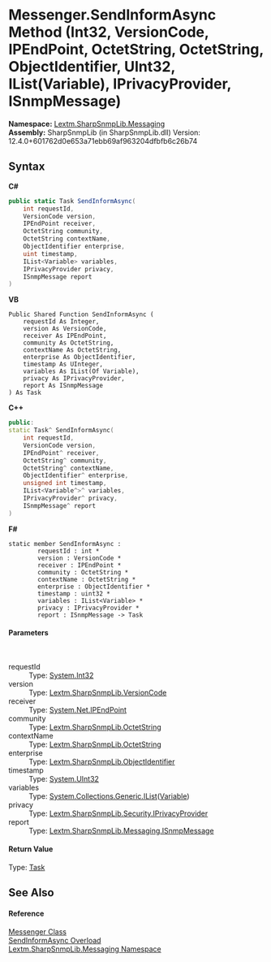 # Messenger.SendInformAsync Method (Int32, VersionCode, IPEndPoint, OctetString, OctetString, ObjectIdentifier, UInt32, IList(Variable), IPrivacyProvider, ISnmpMessage)
 

**Namespace:**&nbsp;<a href="N_Lextm_SharpSnmpLib_Messaging">Lextm.SharpSnmpLib.Messaging</a><br />**Assembly:**&nbsp;SharpSnmpLib (in SharpSnmpLib.dll) Version: 12.4.0+601762d0e653a71ebb69af963204dfbfb6c26b74

## Syntax

**C#**<br />
``` C#
public static Task SendInformAsync(
	int requestId,
	VersionCode version,
	IPEndPoint receiver,
	OctetString community,
	OctetString contextName,
	ObjectIdentifier enterprise,
	uint timestamp,
	IList<Variable> variables,
	IPrivacyProvider privacy,
	ISnmpMessage report
)
```

**VB**<br />
``` VB
Public Shared Function SendInformAsync ( 
	requestId As Integer,
	version As VersionCode,
	receiver As IPEndPoint,
	community As OctetString,
	contextName As OctetString,
	enterprise As ObjectIdentifier,
	timestamp As UInteger,
	variables As IList(Of Variable),
	privacy As IPrivacyProvider,
	report As ISnmpMessage
) As Task
```

**C++**<br />
``` C++
public:
static Task^ SendInformAsync(
	int requestId, 
	VersionCode version, 
	IPEndPoint^ receiver, 
	OctetString^ community, 
	OctetString^ contextName, 
	ObjectIdentifier^ enterprise, 
	unsigned int timestamp, 
	IList<Variable^>^ variables, 
	IPrivacyProvider^ privacy, 
	ISnmpMessage^ report
)
```

**F#**<br />
``` F#
static member SendInformAsync : 
        requestId : int * 
        version : VersionCode * 
        receiver : IPEndPoint * 
        community : OctetString * 
        contextName : OctetString * 
        enterprise : ObjectIdentifier * 
        timestamp : uint32 * 
        variables : IList<Variable> * 
        privacy : IPrivacyProvider * 
        report : ISnmpMessage -> Task 

```


#### Parameters
&nbsp;<dl><dt>requestId</dt><dd>Type: <a href="https://docs.microsoft.com/dotnet/api/system.int32" target="_blank" rel="noopener noreferrer">System.Int32</a><br /></dd><dt>version</dt><dd>Type: <a href="T_Lextm_SharpSnmpLib_VersionCode">Lextm.SharpSnmpLib.VersionCode</a><br /></dd><dt>receiver</dt><dd>Type: <a href="https://docs.microsoft.com/dotnet/api/system.net.ipendpoint" target="_blank" rel="noopener noreferrer">System.Net.IPEndPoint</a><br /></dd><dt>community</dt><dd>Type: <a href="T_Lextm_SharpSnmpLib_OctetString">Lextm.SharpSnmpLib.OctetString</a><br /></dd><dt>contextName</dt><dd>Type: <a href="T_Lextm_SharpSnmpLib_OctetString">Lextm.SharpSnmpLib.OctetString</a><br /></dd><dt>enterprise</dt><dd>Type: <a href="T_Lextm_SharpSnmpLib_ObjectIdentifier">Lextm.SharpSnmpLib.ObjectIdentifier</a><br /></dd><dt>timestamp</dt><dd>Type: <a href="https://docs.microsoft.com/dotnet/api/system.uint32" target="_blank" rel="noopener noreferrer">System.UInt32</a><br /></dd><dt>variables</dt><dd>Type: <a href="https://docs.microsoft.com/dotnet/api/system.collections.generic.ilist-1" target="_blank" rel="noopener noreferrer">System.Collections.Generic.IList</a>(<a href="T_Lextm_SharpSnmpLib_Variable">Variable</a>)<br /></dd><dt>privacy</dt><dd>Type: <a href="T_Lextm_SharpSnmpLib_Security_IPrivacyProvider">Lextm.SharpSnmpLib.Security.IPrivacyProvider</a><br /></dd><dt>report</dt><dd>Type: <a href="T_Lextm_SharpSnmpLib_Messaging_ISnmpMessage">Lextm.SharpSnmpLib.Messaging.ISnmpMessage</a><br /></dd></dl>

#### Return Value
Type: <a href="https://docs.microsoft.com/dotnet/api/system.threading.tasks.task" target="_blank" rel="noopener noreferrer">Task</a>

## See Also


#### Reference
<a href="T_Lextm_SharpSnmpLib_Messaging_Messenger">Messenger Class</a><br /><a href="Overload_Lextm_SharpSnmpLib_Messaging_Messenger_SendInformAsync">SendInformAsync Overload</a><br /><a href="N_Lextm_SharpSnmpLib_Messaging">Lextm.SharpSnmpLib.Messaging Namespace</a><br />